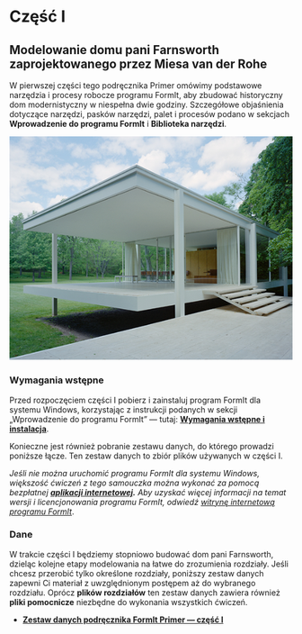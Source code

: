 # Część I

## Modelowanie domu pani Farnsworth zaprojektowanego przez Miesa van der Rohe

W pierwszej części tego podręcznika Primer omówimy podstawowe narzędzia i procesy robocze programu FormIt, aby zbudować historyczny dom modernistyczny w niespełna dwie godziny. Szczegółowe objaśnienia dotyczące narzędzi, pasków narzędzi, palet i procesów podano w sekcjach **Wprowadzenie do programu FormIt** i **Biblioteka narzędzi**.

![Dom pani Farnsworth](../../.gitbook/assets/49e004f3-d500-4890-9188-e8a87c1e396a-2.png)

### Wymagania wstępne

Przed rozpoczęciem części I pobierz i zainstaluj program FormIt dla systemu Windows, korzystając z instrukcji podanych w sekcji „Wprowadzenie do programu FormIt” — tutaj: [**Wymagania wstępne i instalacja**](../../formit-introduction/prerequisites-and-installation.md).

Konieczne jest również pobranie zestawu danych, do którego prowadzi poniższe łącze. Ten zestaw danych to zbiór plików używanych w części I.

_Jeśli nie można uruchomić programu FormIt dla systemu Windows, większość ćwiczeń z tego samouczka można wykonać za pomocą bezpłatnej_ [_**aplikacji internetowej**_](https://formit.autodesk.com/app)_**.** Aby uzyskać więcej informacji na temat wersji i licencjonowania programu FormIt, odwiedź_ [_witrynę internetową programu FormIt_](https://formit.autodesk.com).

### Dane

W trakcie części I będziemy stopniowo budować dom pani Farnsworth, dzieląc kolejne etapy modelowania na łatwe do zrozumienia rozdziały. Jeśli chcesz przerobić tylko określone rozdziały, poniższy zestaw danych zapewni Ci materiał z uwzględnionym postępem aż do wybranego rozdziału. Oprócz **plików rozdziałów** ten zestaw danych zawiera również **pliki pomocnicze** niezbędne do wykonania wszystkich ćwiczeń.

* [**Zestaw danych podręcznika FormIt Primer — część I**](https://formit-help.s3.amazonaws.com/FormIt+Primer+Part+1+Datasets.zip)
